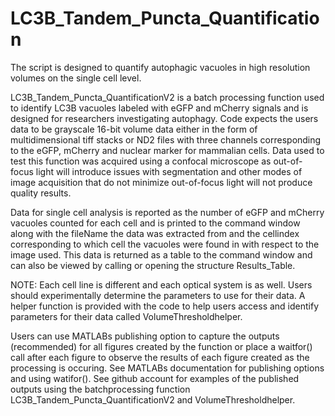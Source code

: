 # LC3B_Tandem_Puncta_Quantification
The script is designed to quantify autophagic vacuoles in high resolution volumes on the single cell level.

LC3B_Tandem_Puncta_QuantificationV2 is a batch processing function used to identify LC3B vacuoles labeled with eGFP and mCherry signals and is designed for researchers investigating autophagy. Code expects the users data to be grayscale 16-bit volume data either in the form of multidimensional tiff stacks or ND2 files with three channels corresponding to the eGFP, mCherry and nuclear marker for mammalian cells. Data used to test this function was acquired using a confocal microscope as out-of-focus light will introduce issues with segmentation and other modes of image acquisition that do not minimize out-of-focus light will not produce quality results. 

Data for single cell analysis is reported as the number of eGFP and mCherry vacuoles counted for each cell and is printed to the command window along with the fileName the data was extracted from and the cellindex corresponding to which cell the vacuoles were found in with respect to the image used. This data is returned as a table to the command window and can also be viewed by calling or opening the structure Results_Table. 

NOTE: Each cell line is different and each optical system is as well. Users should experimentally determine the parameters to use for their data. A helper function is provided with the code to help users access and identify parameters for their data called  VolumeThresholdhelper. 

Users can use MATLABs publishing option to capture the outputs (recommended) for all figures created by the function or place a waitfor() call after each figure to observe the results of each figure created as the processing is occuring. See MATLABs documentation for publishing options and using watifor(). See github account for examples of the published outputs using the batchprocessing function LC3B_Tandem_Puncta_QuantificationV2 and VolumeThresholdhelper.
